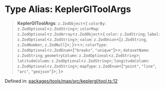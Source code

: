 # Type Alias: KeplerGlToolArgs

> **KeplerGlToolArgs**: `z.ZodObject`\<\{ `colorBy`: `z.ZodOptional`\<`z.ZodString`\>; `colorMap`: `z.ZodOptional`\<`z.ZodArray`\<`z.ZodObject`\<\{ `color`: `z.ZodString`; `label`: `z.ZodOptional`\<`z.ZodString`\>; `value`: `z.ZodUnion`\<\[`z.ZodString`, `z.ZodNumber`, `z.ZodNull`\]\>; \}\>\>\>; `colorType`: `z.ZodOptional`\<`z.ZodEnum`\<\[`"breaks"`, `"unique"`\]\>\>; `datasetName`: `z.ZodString`; `geometryColumn`: `z.ZodOptional`\<`z.ZodString`\>; `latitudeColumn`: `z.ZodOptional`\<`z.ZodString`\>; `longitudeColumn`: `z.ZodOptional`\<`z.ZodString`\>; `mapType`: `z.ZodEnum`\<\[`"point"`, `"line"`, `"arc"`, `"geojson"`\]\>; \}\>

Defined in: [packages/tools/map/src/keplergl/tool.ts:12](https://github.com/GeoDaCenter/openassistant/blob/28e38a23cf528ccfe10391135d12fba8d3e385da/packages/tools/map/src/keplergl/tool.ts#L12)
